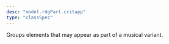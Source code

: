 ```yaml
---
desc: "model.rdgPart.critapp"
type: "classSpec"
---
```


Groups elements that may appear as part of a musical variant.
